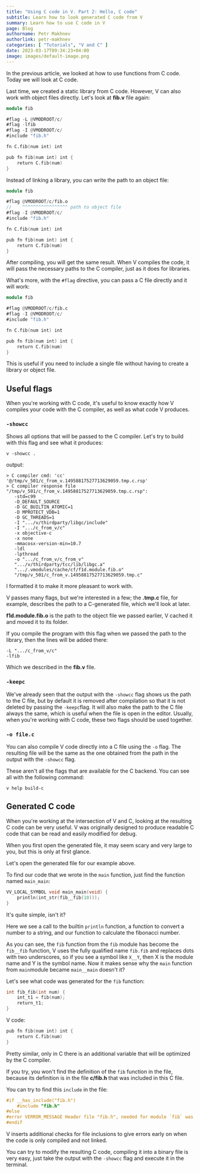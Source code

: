 ```yaml
---
title: "Using C code in V. Part 2: Hello, C code"
subtitle: Learn how to look generated C code from V
summary: Learn how to use C code in V
page: Blog
authorname: Petr Makhnev
authorlink: petr-makhnev
categories: [ "Tutorials", "V and C" ]
date: 2023-03-17T09:34:23+04:00
image: images/default-image.png
---
```


In the previous article, we looked at how to use functions from C code. Today we
will look at C code.

Last time, we created a static library from C code. However, V can also work
with object files directly.
Let's look at **fib.v** file again:

```v
module fib

#flag -L @VMODROOT/c/
#flag -lfib
#flag -I @VMODROOT/c/
#include "fib.h"

fn C.fib(num int) int

pub fn fib(num int) int {
	return C.fib(num)
}
```

Instead of linking a library, you can write the path to an object file:

```v
module fib

#flag @VMODROOT/c/fib.o
//    ^^^^^^^^^^^^^^^^^ path to object file
#flag -I @VMODROOT/c/
#include "fib.h"

fn C.fib(num int) int

pub fn fib(num int) int {
	return C.fib(num)
}
```

After compiling, you will get the same result. When V compiles the code, it will
pass the necessary paths to the C compiler, just as it does for libraries.

What's more, with the `#flag` directive, you can pass a C file directly and it
will work:

```v
module fib

#flag @VMODROOT/c/fib.c
#flag -I @VMODROOT/c/
#include "fib.h"

fn C.fib(num int) int

pub fn fib(num int) int {
	return C.fib(num)
}
```

This is useful if you need to include a single file without having to create a
library or object file.

## Useful flags

When you're working with C code, it's useful to know exactly how V compiles your
code with the C compiler, as well as what code V produces.

### `-showcc`

Shows all options that will be passed to the C compiler.
Let's try to build with this flag and see what it produces:

```
v -showcc .
```

output:

```
> C compiler cmd: 'cc' '@/tmp/v_501/c_from_v.14958817527713629059.tmp.c.rsp'
> C compiler response file "/tmp/v_501/c_from_v.14958817527713629059.tmp.c.rsp":
   -std=c99
   -D_DEFAULT_SOURCE
   -D GC_BUILTIN_ATOMIC=1
   -D MPROTECT_VDB=1
   -D GC_THREADS=1
   -I ".../v/thirdparty/libgc/include"
   -I ".../c_from_v/c"
   -x objective-c
   -x none
   -mmacosx-version-min=10.7
   -ldl
   -lpthread
   -o ".../c_from_v/c_from_v"
   ".../v/thirdparty/tcc/lib/libgc.a"
   ".../.vmodules/cache/cf/f1d.module.fib.o"
   "/tmp/v_501/c_from_v.14958817527713629059.tmp.c"
```

I formatted it to make it more pleasant to work with.

V passes many flags, but we're interested in a few; the **.tmp.c** file, for
example, describes the path to a C-generated file, which we'll look at later.

**f1d.module.fib.o** is the path to the object file we passed earlier, V cached
it and moved it to its folder.

If you compile the program with this flag when we passed the path to the
library, then the lines will be added there:

```
-L ".../c_from_v/c"
-lfib
```

Which we described in the **fib.v** file.

### `-keepc`

We've already seen that the output with the `-showcc` flag shows us the path to
the C file, but by default it is removed after compilation so that it is not
deleted by passing the `-keepc`flag.
It will also make the path to the C file always the same, which is useful when
the file is open in the editor.
Usually, when you're working with C code, these two flags should be used
together.

### `-o file.c`

You can also compile V code directly into a C file using the `-o` flag. The
resulting file will be the same as the one obtained from the path in the output
with the `-showcc` flag.

These aren't all the flags that are available for the C backend.
You can see all with the following command:

```
v help build-c
```

## Generated C code

When you're working at the intersection of V and C, looking at the resulting C
code can be very useful. V was originally designed to produce readable C code
that can be read and easily modified for debug.

When you first open the generated file, it may seem scary and very large to you,
but this is only at first glance.

Let's open the generated file for our example above.

To find our code that we wrote in the `main` function, just find the function
named `main_main`:

```c
VV_LOCAL_SYMBOL void main_main(void) {
	println(int_str(fib__fib(10)));
}
```

It's quite simple, isn't it?

Here we see a call to the builtin `println` function, a function to convert a
number to a string, and our function to calculate the fibonacci number.

As you can see, the `fib` function from the `fib` module has become
the `fib__fib` function, V uses the fully qualified name `fib.fib` and replaces
dots with two underscores, so if you see a symbol like `X__Y`, then X is the
module name and Y is the symbol name. Now it makes sense why the `main` function
from `main`module became `main__main` doesn't it?

Let's see what code was generated for the `fib` function:

```c
int fib_fib(int num) {
	int_t1 = fib(num);
	return_t1;
}
```

V code:

```v
pub fn fib(num int) int {
	return C.fib(num)
}
```

Pretty similar, only in C there is an additional variable that will be optimized
by the C compiler.

If you try, you won't find the definition of the `fib` function in the file,
because its definition is in the file **c/fib.h** that was included in this C
file.

You can try to find this `include` in the file:

```c
#if __has_include("fib.h")
	#include "fib.h"
#else
#error VERROR_MESSAGE Header file "fib.h", needed for module `fib` was not found. Please install the corresponding development headers.
#endif
```

V inserts additional checks for file inclusions to give errors early on when the
code is only compiled and not linked.

You can try to modify the resulting C code, compiling it into a binary file is
very easy, just take the output with the `-showcc` flag and execute it in the
terminal.
